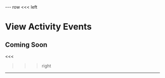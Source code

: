 --- row
<<< left
# View Activity Events
## Coming Soon
<<<

>>> right
<!-- include(../api-ref-snippet.md) -->
>>>
---

<!-- include(../support.md) -->
